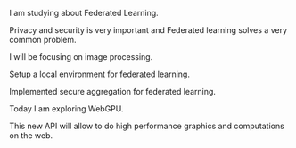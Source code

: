 I am studying about Federated Learning.

Privacy and security is very important and Federated learning solves a very common problem.

I will be focusing on image processing.

Setup a local environment for federated learning.

Implemented secure aggregation for federated learning.

Today I am exploring WebGPU.

This new API will allow to do high performance graphics and computations on the web.